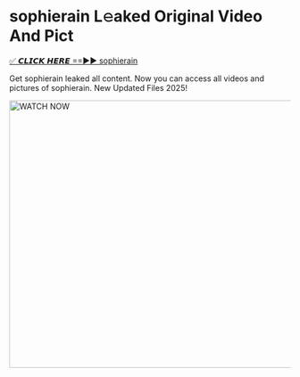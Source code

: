 # sophierain L𝚎aked Original Video And Pict

<p><a href="https://cliphot.my.id/sophierain" rel="nofollow">✅ 𝘾𝙇𝙄𝘾𝙆 𝙃𝙀𝙍𝙀 ==►► sophierain​</a></p>


<p>Get sophierain leaked all content. Now you can access all videos and pictures of sophierain. New Updated Files 2025!</p>


<p><a rel="nofollow" title="WATCH NOW" href="https://cliphot.my.id/sophierain"><img border="sophierain" height="480" width="720" title="WATCH NOW" alt="WATCH NOW" src="https://i.ibb.co.com/xMMVF88/686577567.gif"></a></p>